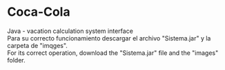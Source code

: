 # Coca-Cola
Java - vacation calculation system interface
</br>
Para su correcto funcionamiento descargar el archivo "Sistema.jar" y la carpeta de "imqges".
</br>
For its correct operation, download the "Sistema.jar" file and the "images" folder.
</br>

